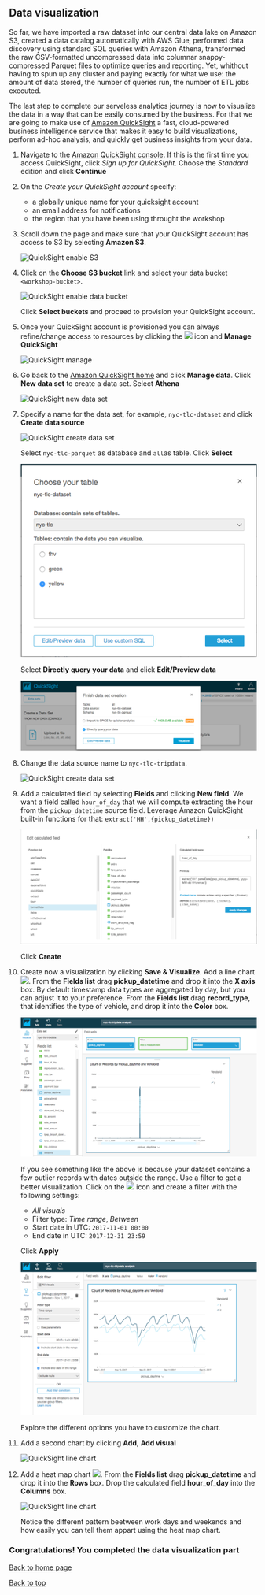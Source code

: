 ## Data visualization

So far, we have imported a raw dataset into our central data lake on Amazon S3, created a data catalog automatically with AWS Glue, performed data discovery using standard SQL queries with Amazon Athena, transformed the raw CSV-formatted uncompressed data into columnar snappy-compressed Parquet files to optimize queries and reporting. Yet, whithout having to spun up any cluster and paying exactly for what we use: the amount of data stored, the number of queries run, the number of ETL jobs executed.

The last step to complete our serveless analytics journey is now to visualize the data in a way that can be easily consumed by the business. For that we are going to make use of [Amazon QuickSight](https://quicksight.aws/) a fast, cloud-powered business intelligence service that makes it easy to build visualizations, perform ad-hoc analysis, and quickly get business insights from your data.

1. Navigate to the [Amazon QuickSight console](https://quicksight.aws.amazon.com/). If this is the first time you access QuickSight, click *Sign up for QuickSight*. Choose the *Standard* edition and click **Continue**

1. On the *Create your QuickSight account* specify:
	* a globally unique name for your quicksight account
	* an email address for notifications
	* the region that you have been using throught the workshop

1. Scroll down the page and make sure that your QuickSight account has access to S3 by selecting **Amazon S3**.

	![QuickSight enable S3](images/21a-quicksight-select-s3.png)

1. Click on the **Choose S3 bucket** link and select your data bucket `<workshop-bucket>`. 

	![QuickSight enable data bucket](images/21b-quicksight-select-buckets.png)

	Click **Select buckets** and proceed to provision your QuickSight account.
	
1. Once your QuickSight account is provisioned you can always refine/change access to resources by clicking the <img src=images/21d-quicksight-manage-icon.png width=12px> icon and **Manage QuickSight**

	![QuickSight manage](images/21c-quicksight-manage.png)

1. Go back to the [Amazon QuickSight home](https://quicksight.aws.amazon.com/) and click **Manage data**. Click **New data set** to create a data set. Select **Athena**

	![QuickSight new data set](images/23-quicksight-new-dataset.png)
	
1. Specify a name for the data set, for example, `nyc-tlc-dataset` and click **Create data source**

	![QuickSight create data set](images/24-quicksight-create-dataset.png)

	Select `nyc-tlc-parquet` as database and `all`as table. Click **Select**

	![QuickSight create data set](images/25-quicksight-dataset-tables.png)
	
	Select **Directly query your data** and click **Edit/Preview data**

	![QuickSight create data set](images/25b-quicksight-dataset-spice.png)
	

1. Change the data source name to `nyc-tlc-tripdata`. 

	![QuickSight create data set](images/26a-quicksight-dataset-edition.png)

1. Add a calculated field by selecting **Fields** and clicking **New field**. We want a field called `hour_of_day` that we will compute extracting the hour from the `pickup_datetime` source field. Leverage Amazon QuickSight built-in functions for that: `extract('HH',{pickup_datetime})`

	![QuickSight create data set](images/26b-quicksight-dataset-edition.png)
	
	Click **Create**

1. Create now a visualization by clicking **Save & Visualize**. Add a line chart <img src=images/27-quicksight-line-chart-icon.png width=10px>. From the **Fields list** drag **pickup_datetime** and drop it into the **X axis** box. By default timestamp data types are aggregated by day, but you can adjust it to your preference. From the **Fields list** drag **record_type**, that identifies the type of vehicle, and drop it into the **Color** box.

	![QuickSight line chart](images/28a-quicksight-line-chart.png)
	
	If you see something like the above is because your dataset contains a few outlier records with dates outside the range. Use a filter to get a better visualization. Click on the <img src=images/28b-quicksight-filter-icon.png width=12px> icon and create a filter with the following settings:
	
	* *All visuals*
	* Filter type: *Time range*, *Between*
	* Start date in UTC: `2017-11-01 00:00`
	* End date in UTC: `2017-12-31 23:59`

	Click **Apply**
	

	![QuickSight line chart](images/28c-quicksight-line-chart-filtered.png)
	
	Explore the different options you have to customize the chart.

1. Add a second chart by clicking **Add**, **Add visual**

	![QuickSight line chart](images/29-quicksight-add-visual.png)

2. Add a heat map chart <img src=images/30-quicksight-heat-map-icon.png width=10px>. From the **Fields list** drag **pickup_datetime** and drop it into the **Rows** box. Drop the calculated field **hour\_of\_day** into the **Columns** box.

	![QuickSight line chart](images/31-quicksight-heat-map.png)
	
	Notice the different pattern beetween work days and weekends and how easily you can tell them appart using the heat map chart.	
	
	
### Congratulations! You completed the data visualization part

[Back to home page](README.md)

[Back to top](#data-visualization)



